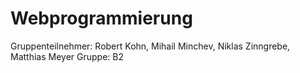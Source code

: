 # Webprogrammierung
Gruppenteilnehmer: Robert Kohn, Mihail Minchev, Niklas Zinngrebe, Matthias Meyer
Gruppe: B2